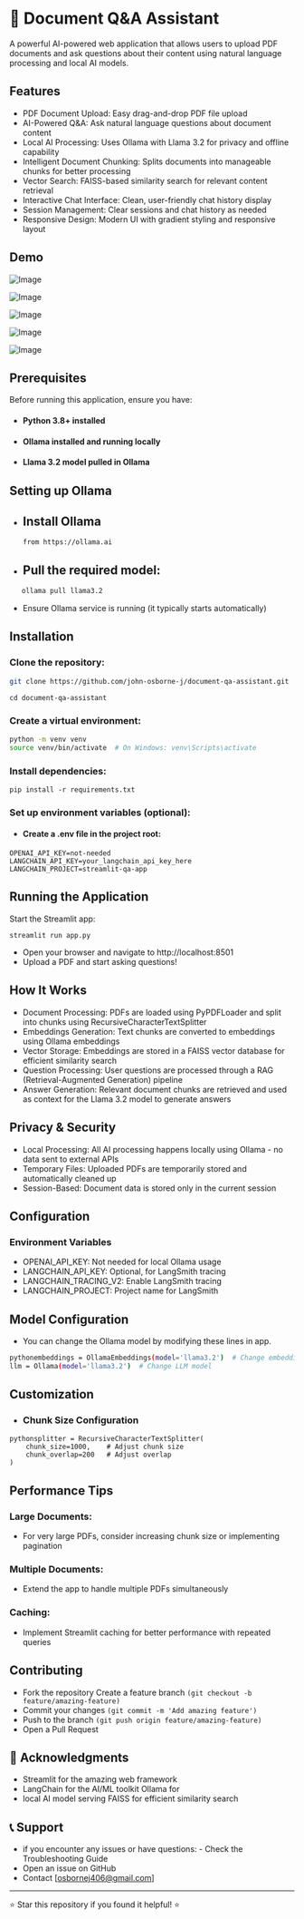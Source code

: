 
# 📄 Document Q&A Assistant

A powerful AI-powered web application that allows users to upload PDF documents and ask questions about their content using natural language processing and local AI models.


##  Features

- PDF Document Upload: Easy drag-and-drop PDF file upload
- AI-Powered Q&A: Ask natural language questions about document content
- Local AI Processing: Uses Ollama with Llama 3.2 for privacy and offline capability
- Intelligent Document Chunking: Splits documents into manageable chunks for better processing
- Vector Search: FAISS-based similarity search for relevant content retrieval
- Interactive Chat Interface: Clean, user-friendly chat history display
- Session Management: Clear sessions and chat history as needed
- Responsive Design: Modern UI with gradient styling and responsive layout

## Demo
![Image](https://github.com/user-attachments/assets/eefc708d-9b3e-4cea-b8b1-7dfafe88d9e6)

![Image](https://github.com/user-attachments/assets/233e2447-d08a-48e4-a468-00409887d352)

![Image](https://github.com/user-attachments/assets/0b2190f4-436e-4460-b15b-6474249695a2)

![Image](https://github.com/user-attachments/assets/5871b09e-b7b5-4601-8e2a-8fee0816bd3e)

![Image](https://github.com/user-attachments/assets/7b8d1444-e7bc-438a-81cc-77c883bb1e5e)


##  Prerequisites

Before running this application, ensure you have:

- #### Python 3.8+ installed
- #### Ollama installed and running locally
- #### Llama 3.2 model pulled in Ollama
## Setting up Ollama  

- ## Install Ollama 
  ```from https://ollama.ai ```
- ## Pull the required model: 

```bash
   ollama pull llama3.2
```
- Ensure Ollama service is running (it typically starts automatically)


##  Installation

### Clone the repository:
```bash
git clone https://github.com/john-osborne-j/document-qa-assistant.git
```
```
cd document-qa-assistant
```

### Create a virtual environment:
```bash
python -m venv venv
source venv/bin/activate  # On Windows: venv\Scripts\activate
```

### Install dependencies:
```
pip install -r requirements.txt
```

### Set up environment variables (optional):
- #### Create a .env file in the project root:
```
OPENAI_API_KEY=not-needed
LANGCHAIN_API_KEY=your_langchain_api_key_here
LANGCHAIN_PROJECT=streamlit-qa-app
```
    
##  Running the Application
Start the Streamlit app:
```
streamlit run app.py
```

- Open your browser and navigate to http://localhost:8501
- Upload a PDF and start asking questions!
##  How It Works
-  Document Processing: PDFs are loaded using PyPDFLoader and split into chunks using RecursiveCharacterTextSplitter
- Embeddings Generation: Text chunks are converted to embeddings using Ollama embeddings
- Vector Storage: Embeddings are stored in a FAISS vector database for efficient similarity search
- Question Processing: User questions are processed through a RAG (Retrieval-Augmented Generation) pipeline
- Answer Generation: Relevant document chunks are retrieved and used as context for the Llama 3.2 model to generate answers
##  Privacy & Security

- Local Processing: All AI processing happens locally using Ollama - no data sent to external APIs
- Temporary Files: Uploaded PDFs are temporarily stored and automatically cleaned up
- Session-Based: Document data is stored only in the current session
##  Configuration

### Environment Variables

- OPENAI_API_KEY: Not needed for local Ollama usage
- LANGCHAIN_API_KEY: Optional, for LangSmith tracing
- LANGCHAIN_TRACING_V2: Enable LangSmith tracing
- LANGCHAIN_PROJECT: Project name for LangSmith

## Model Configuration
- You can change the Ollama model by modifying these lines in app.
```bash
pythonembeddings = OllamaEmbeddings(model='llama3.2')  # Change embedding model
llm = Ollama(model='llama3.2')  # Change LLM model
```

##  Customization

- ### Chunk Size Configuration
```
pythonsplitter = RecursiveCharacterTextSplitter(
    chunk_size=1000,    # Adjust chunk size
    chunk_overlap=200   # Adjust overlap
)
```
##  Performance Tips

### Large Documents: 
- For very large PDFs, consider increasing chunk size or implementing pagination
### Multiple Documents: 
- Extend the app to handle multiple PDFs simultaneously
### Caching: 
- Implement Streamlit caching for better performance with repeated queries
##  Contributing 
-  Fork the repository Create a feature branch 
```(git checkout -b feature/amazing-feature)```
- Commit your changes 
```(git commit -m 'Add amazing feature') ```
- Push to the branch ```(git push origin feature/amazing-feature)```
- Open a Pull Request
## 🙏 Acknowledgments  
- Streamlit for the amazing web framework 
- LangChain for the AI/ML toolkit Ollama for
- local AI model serving FAISS for efficient similarity search
## 📞 Support
- if you encounter any issues or have questions:  - Check the Troubleshooting Guide 
- Open an issue on GitHub
- Contact [osbornej406@gmail.com]

-------------------------------------------------------------
  ⭐ Star this repository if you found it helpful! ⭐

